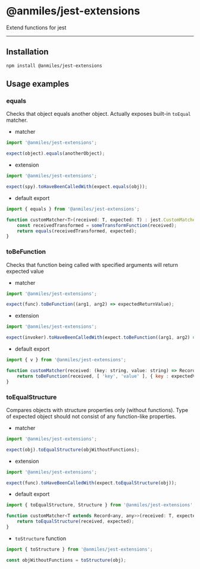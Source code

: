 # @anmiles/jest-extensions

Extend functions for jest

----

## Installation

`npm install @anmiles/jest-extensions`

## Usage examples

### equals
Checks that object equals another object. Actually exposes built-in `toEqual` matcher.

* matcher
```js
import '@anmiles/jest-extensions';

expect(object).equals(anotherObject);
```

* extension
```js
import '@anmiles/jest-extensions';

expect(spy).toHaveBeenCalledWith(expect.equals(obj));
```

* default export
```js
import { equals } from '@anmiles/jest-extensions';

function customMatcher<T>(received: T, expected: T) : jest.CustomMatcherResult {
	const receivedTransformed = someTransformFunction(received);
	return equals(receivedTransformed, expected);
}
```

### toBeFunction
Checks that function being called with specified arguments will return expected value

* matcher
```js
import '@anmiles/jest-extensions';

expect(func).toBeFunction((arg1, arg2) => expectedReturnValue);
```

* extension
```js
import '@anmiles/jest-extensions';

expect(invoker).toHaveBeenCalledWith(expect.toBeFunction((arg1, arg2) => expectedReturnValue));
```

* default export
```js
import { v } from '@anmiles/jest-extensions';

function customMatcher(received: (key: string, value: string) => Record<string, string>, expectedValue: string) : jest.CustomMatcherResult {
	return toBeFunction(received, [ 'key', 'value' ], { key : expectedValue });
}
```

### toEqualStructure
Compares objects with structure properties only (without functions). Type of expected object should not consist of any function-like properties.

* matcher
```js
import '@anmiles/jest-extensions';

expect(obj).toEqualStructure(objWithoutFunctions);
```

* extension
```js
import '@anmiles/jest-extensions';

expect(func).toHaveBeenCalledWith(expect.toEqualStructure(obj));
```

* default export
```js
import { toEqualStructure, Structure } from '@anmiles/jest-extensions';

function customMatcher<T extends Record<any, any>>(received: T, expected: Structure<T>) : jest.CustomMatcherResult {
	return toEqualStructure(received, expected);
}
```

* `toStructure` function
```js
import { toStructure } from '@anmiles/jest-extensions';

const objWithoutFunctions = toStructure(obj);
```
